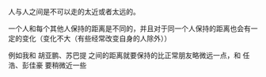 人与人之间是不可以走的太近或者太远的。

一个人和每个其他人保持的距离是不同的，并且对于同一个人保持的距离也会有一定的变化（变化不大（有些经常改变自身的人除外））

  

例如我和 胡亚鹏、苏巴提 之间的距离就要保持的比正常朋友略微远一点，和 任浩、彭佳豪 要稍微近一些
